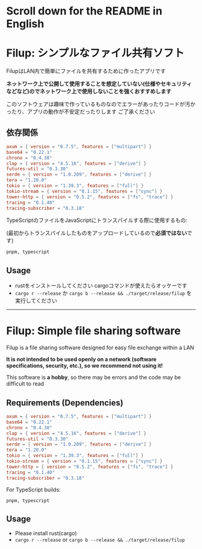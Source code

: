 # Scroll down for the README in English

# Filup: シンプルなファイル共有ソフト
FilupはLAN内で簡単にファイルを共有するために作ったアプリです

**ネットワーク上で公開して使用することを想定していない(仕様やセキュリティなどなど)のでネットワーク上で使用しないことを強くおすすめします**

このソフトウェアは趣味で作っているものなのでエラーがあったりコードが汚かったり、アプリの動作が不安定だったりします ご了承ください

## 依存関係
```toml
axum = { version = "0.7.5", features = ["multipart"] }
base64 = "0.22.1"
chrono = "0.4.38"
clap = { version = "4.5.16", features = ["derive"] }
futures-util = "0.3.30"
serde = { version = "1.0.209", features = ["derive"] }
tera = "1.20.0"
tokio = { version = "1.39.3", features = ["full"] }
tokio-stream = { version = "0.1.15", features = ["sync"] }
tower-http = { version = "0.5.2", features = ["fs", "trace"] }
tracing = "0.1.40"
tracing-subscriber = "0.3.18"
```

TypeScriptのファイルをJavaScriptにトランスパイルする際に使用するもの:

(最初からトランスパイルしたものをアップロードしているので**必須ではない**です)
```
pnpm, typescript
```

## Usage
* rustをインストールしてください cargoコマンドが使えたらオッケーです
* `
  cargo r --release
  `
  か
  `
  cargo b --release && ./target/release/filup
  `
  を実行してください

***

# Filup: Simple file sharing software
Filup is a file sharing software designed for easy file exchange within a LAN

**It is not intended to be used openly on a network (software specifications, security, etc.), so we recommend not using it!**

This software is **a hobby**, so there may be errors and the code may be difficult to read

## Requirements (Dependencies)
```toml
axum = { version = "0.7.5", features = ["multipart"] }
base64 = "0.22.1"
chrono = "0.4.38"
clap = { version = "4.5.16", features = ["derive"] }
futures-util = "0.3.30"
serde = { version = "1.0.209", features = ["derive"] }
tera = "1.20.0"
tokio = { version = "1.39.3", features = ["full"] }
tokio-stream = { version = "0.1.15", features = ["sync"] }
tower-http = { version = "0.5.2", features = ["fs", "trace"] }
tracing = "0.1.40"
tracing-subscriber = "0.3.18"
```

For TypeScript builds:
```
pnpm, typescript
```

## Usage
* Please install rust(cargo)
* `
  cargo r --release
  `
  or
  `
  cargo b --release && ./target/release/filup
  `
